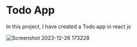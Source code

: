 # Todo App

In this project, I have created a Todo app in react js

![Screenshot 2023-12-26 173228](https://github.com/Sesslyn041215/Todo-App/assets/116268709/9e8b8a0d-a3e2-42bd-99c0-e825a83b8e1a)

